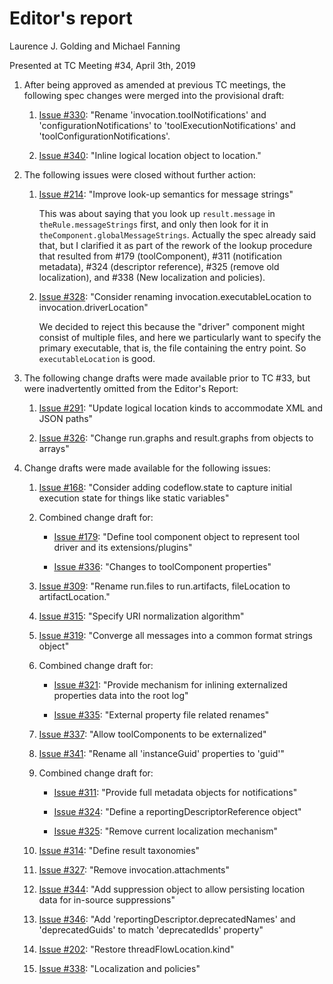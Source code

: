 # Editor's report

Laurence J. Golding and Michael Fanning

Presented at TC Meeting #34, April 3th, 2019

1. After being approved as amended at previous TC meetings, the following spec changes were merged into the provisional draft:

    1. [Issue #330](https://github.com/oasis-tcs/sarif-spec/issues/330): "Rename 'invocation.toolNotifications' and 'configurationNotifications' to 'toolExecutionNotifications' and 'toolConfigurationNotifications'.

    1. [Issue #340](https://github.com/oasis-tcs/sarif-spec/issues/340): "Inline logical location object to location."

1. The following issues were closed without further action:

    1. [Issue #214](https://github.com/oasis-tcs/sarif-spec/issues/214): "Improve look-up semantics for message strings"

        This was about saying that you look up `result.message` in `theRule.messageStrings` first, and only then look for it in `theComponent.globalMessageStrings`. Actually the spec already said that, but I clarified it as part of the rework of the lookup procedure that resulted from #179 (toolComponent), #311 (notification metadata), #324 (descriptor reference), #325 (remove old localization), and #338 (New localization and policies).

    1. [Issue #328](https://github.com/oasis-tcs/sarif-spec/issues/328): "Consider renaming invocation.executableLocation to invocation.driverLocation"

        We decided to reject this because the "driver" component might consist of multiple files, and here we particularly want to specify the primary executable,
        that is, the file containing the entry point. So `executableLocation` is good.

1. The following change drafts were made available prior to TC #33, but were inadvertently omitted from the Editor's Report:

    1. [Issue #291](https://github.com/oasis-tcs/sarif-spec/issues/291): "Update logical location kinds to accommodate XML and JSON paths"

    1. [Issue #326](https://github.com/oasis-tcs/sarif-spec/issues/326): "Change run.graphs and result.graphs from objects to arrays"

1. Change drafts were made available for the following issues:

    1. [Issue #168](https://github.com/oasis-tcs/sarif-spec/issues/168): "Consider adding codeflow.state to capture initial execution state for things like static variables"

    1. Combined change draft for:

        - [Issue #179](https://github.com/oasis-tcs/sarif-spec/issues/168): "Define tool component object to represent tool driver and its extensions/plugins"

        - [Issue #336](https://github.com/oasis-tcs/sarif-spec/issues/336): "Changes to toolComponent properties"

    1. [Issue #309](https://github.com/oasis-tcs/sarif-spec/issues/309): "Rename run.files to run.artifacts, fileLocation to artifactLocation."

    1. [Issue #315](https://github.com/oasis-tcs/sarif-spec/issues/315): "Specify URI normalization algorithm"

    1. [Issue #319](https://github.com/oasis-tcs/sarif-spec/issues/319): "Converge all messages into a common format strings object"

    1. Combined change draft for:

        - [Issue #321](https://github.com/oasis-tcs/sarif-spec/issues/321): "Provide mechanism for inlining externalized properties data into the root log"

        - [Issue #335](https://github.com/oasis-tcs/sarif-spec/issues/335): "External property file related renames"

    1. [Issue #337](https://github.com/oasis-tcs/sarif-spec/issues/337): "Allow toolComponents to be externalized"

    1. [Issue #341](https://github.com/oasis-tcs/sarif-spec/issues/341): "Rename all 'instanceGuid' properties to 'guid'"

    1. Combined change draft for:

        - [Issue #311](https://github.com/oasis-tcs/sarif-spec/issues/311): "Provide full metadata objects for notifications"

        - [Issue #324](https://github.com/oasis-tcs/sarif-spec/issues/324): "Define a reportingDescriptorReference object"

        - [Issue #325](https://github.com/oasis-tcs/sarif-spec/issues/325): "Remove current localization mechanism"
    
    1. [Issue #314](https://github.com/oasis-tcs/sarif-spec/issues/314): "Define result taxonomies"

    1. [Issue #327](https://github.com/oasis-tcs/sarif-spec/issues/327): "Remove invocation.attachments"

    1. [Issue #344](https://github.com/oasis-tcs/sarif-spec/issues/344): "Add suppression object to allow persisting location data for in-source suppressions"

    1. [Issue #346](https://github.com/oasis-tcs/sarif-spec/issues/346): "Add 'reportingDescriptor.deprecatedNames' and 'deprecatedGuids' to match 'deprecatedIds' property"

    1. [Issue #202](https://github.com/oasis-tcs/sarif-spec/issues/202): "Restore threadFlowLocation.kind"

    1. [Issue #338](https://github.com/oasis-tcs/sarif-spec/issues/338): "Localization and policies"
